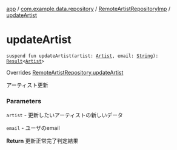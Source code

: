 [app](../../index.md) / [com.example.data.repository](../index.md) / [RemoteArtistRepositoryImp](index.md) / [updateArtist](./update-artist.md)

# updateArtist

`suspend fun updateArtist(artist: `[`Artist`](../../com.example.domain.model.entity/-artist/index.md)`, email: `[`String`](https://kotlinlang.org/api/latest/jvm/stdlib/kotlin/-string/index.html)`): `[`Result`](../../com.example.domain.model.value/-result/index.md)`<`[`Artist`](../../com.example.domain.model.entity/-artist/index.md)`>`

Overrides [RemoteArtistRepository.updateArtist](../-remote-artist-repository/update-artist.md)

アーティスト更新

### Parameters

`artist` - 更新したいアーティストの新しいデータ

`email` - ユーザのemail

**Return**
更新正常完了判定結果

